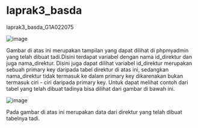 # laprak3_basda
laprak3_basda_G1A022075

![image](https://github.com/AisyahAmeliaZarahJuaita/laprak3_basda/assets/131422249/b5c8eab1-fc70-490f-a45a-c25770b99ea5)

Gambar di atas ini merupakan tampilan yang dapat dilihat di phpmyadmin yang telah dibuat tadi.Disini terdapat variabel dengan nama id_direktur dan juga nama_direktur. Disini juga dapat dilihat variabel id_direktur merupakan sebuah primary key daripada tabel direktur di atas ini, sedangkan nama_direktur tidak termasuk ke dalam primary key dikarenakan bukan termasuk ciri - ciri daripada primary key. Untuk dapat melihat contoh dari tabel yang telah dibuat tadinya bisa dilihat dari gambar di bawah ini. 

![image](https://github.com/AisyahAmeliaZarahJuaita/laprak3_basda/assets/131422249/93218ecc-daa0-4562-b6c0-91830d603e8f)

Pada gambar di atas ini merupakan data dari direktur yang telah dibuat tabelnya tadi. 
